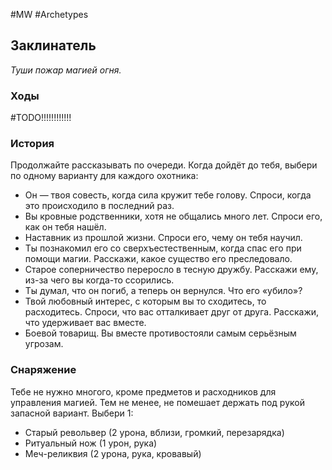 #MW #Archetypes

## Заклинатель
*Туши пожар магией огня.*

### Ходы
#TODO!!!!!!!!!!!!

### История
Продолжайте рассказывать по очереди. Когда дойдёт до тебя, выбери по одному варианту для каждого охотника: 
-  Он — твоя совесть, когда сила кружит тебе голову. Спроси, когда это происходило в последний раз. 
-  Вы кровные родственники, хотя не общались много лет. Спроси его, как он тебя нашёл. 
-  Наставник из прошлой жизни. Спроси его, чему он тебя научил. 
-  Ты познакомил его со сверхъестественным, когда спас его при помощи магии. Расскажи, какое существо его преследовало. 
-  Старое соперничество переросло в тесную дружбу. Расскажи ему, из-за чего вы когда-то ссорились. 
-  Ты думал, что он погиб, а теперь он вернулся. Что его «убило»? 
-  Твой любовный интерес, с которым вы то сходитесь, то расходитесь. Спроси, что вас отталкивает друг от друга. Расскажи, что удерживает вас вместе. 
-  Боевой товарищ. Вы вместе противостояли самым серьёзным угрозам.

### Снаряжение
Тебе не нужно многого, кроме предметов и расходников для управления магией. Тем не менее, не помешает держать под рукой запасной вариант. Выбери 1: 
- Старый револьвер (2 урона, вблизи, громкий, перезарядка) 
- Ритуальный нож (1 урон, рука) 
- Меч-реликвия (2 урона, рука, кровавый)  